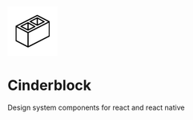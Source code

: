 ![alt text](https://github.com/rxb/cinderblock/blob/master/cinderblock.png?raw=true)

# Cinderblock
Design system components for react and react native
